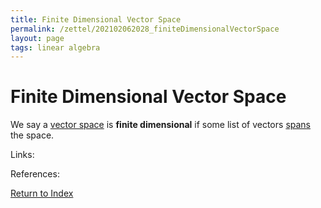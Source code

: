 ```yaml
---
title: Finite Dimensional Vector Space
permalink: /zettel/202102062028_finiteDimensionalVectorSpace
layout: page
tags: linear algebra
---
```

# Finite Dimensional Vector Space

We say a [vector space](202102061359_vectorSpaceDefinition) is **finite dimensional** if some
list of vectors [spans](202102062022_spanDefinition) the space.

Links: 

References: 

[Return to Index](index)
